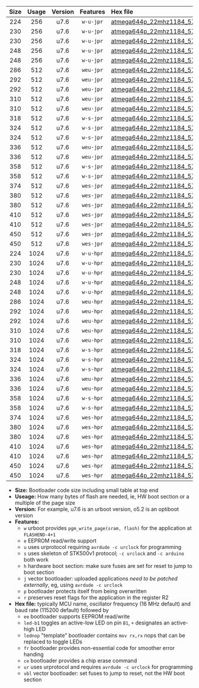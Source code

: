 |Size|Usage|Version|Features|Hex file|
|:-:|:-:|:-:|:-:|:--|
|224|256|u7.6|`w-u-jpr`|[atmega644p_22mhz1184_57600bps_ur_vbl.hex](https://raw.githubusercontent.com/stefanrueger/urboot/main//atmega644p_22mhz1184_57600bps_ur_vbl.hex)|
|230|256|u7.6|`w-u-jpr`|[atmega644p_22mhz1184_57600bps_led+b0_ur_vbl.hex](https://raw.githubusercontent.com/stefanrueger/urboot/main//atmega644p_22mhz1184_57600bps_led+b0_ur_vbl.hex)|
|230|256|u7.6|`w-u-jpr`|[atmega644p_22mhz1184_57600bps_lednop_ur_vbl.hex](https://raw.githubusercontent.com/stefanrueger/urboot/main//atmega644p_22mhz1184_57600bps_lednop_ur_vbl.hex)|
|248|256|u7.6|`w-u-jpr`|[atmega644p_22mhz1184_57600bps_led+b0_fr_ur_vbl.hex](https://raw.githubusercontent.com/stefanrueger/urboot/main//atmega644p_22mhz1184_57600bps_led+b0_fr_ur_vbl.hex)|
|248|256|u7.6|`w-u-jpr`|[atmega644p_22mhz1184_57600bps_lednop_fr_ur_vbl.hex](https://raw.githubusercontent.com/stefanrueger/urboot/main//atmega644p_22mhz1184_57600bps_lednop_fr_ur_vbl.hex)|
|286|512|u7.6|`weu-jpr`|[atmega644p_22mhz1184_57600bps_ee_ur_vbl.hex](https://raw.githubusercontent.com/stefanrueger/urboot/main//atmega644p_22mhz1184_57600bps_ee_ur_vbl.hex)|
|292|512|u7.6|`weu-jpr`|[atmega644p_22mhz1184_57600bps_ee_led+b0_ur_vbl.hex](https://raw.githubusercontent.com/stefanrueger/urboot/main//atmega644p_22mhz1184_57600bps_ee_led+b0_ur_vbl.hex)|
|292|512|u7.6|`weu-jpr`|[atmega644p_22mhz1184_57600bps_ee_lednop_ur_vbl.hex](https://raw.githubusercontent.com/stefanrueger/urboot/main//atmega644p_22mhz1184_57600bps_ee_lednop_ur_vbl.hex)|
|310|512|u7.6|`weu-jpr`|[atmega644p_22mhz1184_57600bps_ee_led+b0_fr_ur_vbl.hex](https://raw.githubusercontent.com/stefanrueger/urboot/main//atmega644p_22mhz1184_57600bps_ee_led+b0_fr_ur_vbl.hex)|
|310|512|u7.6|`weu-jpr`|[atmega644p_22mhz1184_57600bps_ee_lednop_fr_ur_vbl.hex](https://raw.githubusercontent.com/stefanrueger/urboot/main//atmega644p_22mhz1184_57600bps_ee_lednop_fr_ur_vbl.hex)|
|318|512|u7.6|`w-s-jpr`|[atmega644p_22mhz1184_57600bps_vbl.hex](https://raw.githubusercontent.com/stefanrueger/urboot/main//atmega644p_22mhz1184_57600bps_vbl.hex)|
|324|512|u7.6|`w-s-jpr`|[atmega644p_22mhz1184_57600bps_led+b0_vbl.hex](https://raw.githubusercontent.com/stefanrueger/urboot/main//atmega644p_22mhz1184_57600bps_led+b0_vbl.hex)|
|324|512|u7.6|`w-s-jpr`|[atmega644p_22mhz1184_57600bps_lednop_vbl.hex](https://raw.githubusercontent.com/stefanrueger/urboot/main//atmega644p_22mhz1184_57600bps_lednop_vbl.hex)|
|336|512|u7.6|`weu-jpr`|[atmega644p_22mhz1184_57600bps_ee_led+b0_fr_ce_ur_vbl.hex](https://raw.githubusercontent.com/stefanrueger/urboot/main//atmega644p_22mhz1184_57600bps_ee_led+b0_fr_ce_ur_vbl.hex)|
|336|512|u7.6|`weu-jpr`|[atmega644p_22mhz1184_57600bps_ee_lednop_fr_ce_ur_vbl.hex](https://raw.githubusercontent.com/stefanrueger/urboot/main//atmega644p_22mhz1184_57600bps_ee_lednop_fr_ce_ur_vbl.hex)|
|358|512|u7.6|`w-s-jpr`|[atmega644p_22mhz1184_57600bps_led+b0_fr_vbl.hex](https://raw.githubusercontent.com/stefanrueger/urboot/main//atmega644p_22mhz1184_57600bps_led+b0_fr_vbl.hex)|
|358|512|u7.6|`w-s-jpr`|[atmega644p_22mhz1184_57600bps_lednop_fr_vbl.hex](https://raw.githubusercontent.com/stefanrueger/urboot/main//atmega644p_22mhz1184_57600bps_lednop_fr_vbl.hex)|
|374|512|u7.6|`wes-jpr`|[atmega644p_22mhz1184_57600bps_ee_vbl.hex](https://raw.githubusercontent.com/stefanrueger/urboot/main//atmega644p_22mhz1184_57600bps_ee_vbl.hex)|
|380|512|u7.6|`wes-jpr`|[atmega644p_22mhz1184_57600bps_ee_led+b0_vbl.hex](https://raw.githubusercontent.com/stefanrueger/urboot/main//atmega644p_22mhz1184_57600bps_ee_led+b0_vbl.hex)|
|380|512|u7.6|`wes-jpr`|[atmega644p_22mhz1184_57600bps_ee_lednop_vbl.hex](https://raw.githubusercontent.com/stefanrueger/urboot/main//atmega644p_22mhz1184_57600bps_ee_lednop_vbl.hex)|
|410|512|u7.6|`wes-jpr`|[atmega644p_22mhz1184_57600bps_ee_led+b0_fr_vbl.hex](https://raw.githubusercontent.com/stefanrueger/urboot/main//atmega644p_22mhz1184_57600bps_ee_led+b0_fr_vbl.hex)|
|410|512|u7.6|`wes-jpr`|[atmega644p_22mhz1184_57600bps_ee_lednop_fr_vbl.hex](https://raw.githubusercontent.com/stefanrueger/urboot/main//atmega644p_22mhz1184_57600bps_ee_lednop_fr_vbl.hex)|
|450|512|u7.6|`wes-jpr`|[atmega644p_22mhz1184_57600bps_ee_led+b0_fr_ce_vbl.hex](https://raw.githubusercontent.com/stefanrueger/urboot/main//atmega644p_22mhz1184_57600bps_ee_led+b0_fr_ce_vbl.hex)|
|450|512|u7.6|`wes-jpr`|[atmega644p_22mhz1184_57600bps_ee_lednop_fr_ce_vbl.hex](https://raw.githubusercontent.com/stefanrueger/urboot/main//atmega644p_22mhz1184_57600bps_ee_lednop_fr_ce_vbl.hex)|
|224|1024|u7.6|`w-u-hpr`|[atmega644p_22mhz1184_57600bps_ur.hex](https://raw.githubusercontent.com/stefanrueger/urboot/main//atmega644p_22mhz1184_57600bps_ur.hex)|
|230|1024|u7.6|`w-u-hpr`|[atmega644p_22mhz1184_57600bps_led+b0_ur.hex](https://raw.githubusercontent.com/stefanrueger/urboot/main//atmega644p_22mhz1184_57600bps_led+b0_ur.hex)|
|230|1024|u7.6|`w-u-hpr`|[atmega644p_22mhz1184_57600bps_lednop_ur.hex](https://raw.githubusercontent.com/stefanrueger/urboot/main//atmega644p_22mhz1184_57600bps_lednop_ur.hex)|
|248|1024|u7.6|`w-u-hpr`|[atmega644p_22mhz1184_57600bps_led+b0_fr_ur.hex](https://raw.githubusercontent.com/stefanrueger/urboot/main//atmega644p_22mhz1184_57600bps_led+b0_fr_ur.hex)|
|248|1024|u7.6|`w-u-hpr`|[atmega644p_22mhz1184_57600bps_lednop_fr_ur.hex](https://raw.githubusercontent.com/stefanrueger/urboot/main//atmega644p_22mhz1184_57600bps_lednop_fr_ur.hex)|
|286|1024|u7.6|`weu-hpr`|[atmega644p_22mhz1184_57600bps_ee_ur.hex](https://raw.githubusercontent.com/stefanrueger/urboot/main//atmega644p_22mhz1184_57600bps_ee_ur.hex)|
|292|1024|u7.6|`weu-hpr`|[atmega644p_22mhz1184_57600bps_ee_led+b0_ur.hex](https://raw.githubusercontent.com/stefanrueger/urboot/main//atmega644p_22mhz1184_57600bps_ee_led+b0_ur.hex)|
|292|1024|u7.6|`weu-hpr`|[atmega644p_22mhz1184_57600bps_ee_lednop_ur.hex](https://raw.githubusercontent.com/stefanrueger/urboot/main//atmega644p_22mhz1184_57600bps_ee_lednop_ur.hex)|
|310|1024|u7.6|`weu-hpr`|[atmega644p_22mhz1184_57600bps_ee_led+b0_fr_ur.hex](https://raw.githubusercontent.com/stefanrueger/urboot/main//atmega644p_22mhz1184_57600bps_ee_led+b0_fr_ur.hex)|
|310|1024|u7.6|`weu-hpr`|[atmega644p_22mhz1184_57600bps_ee_lednop_fr_ur.hex](https://raw.githubusercontent.com/stefanrueger/urboot/main//atmega644p_22mhz1184_57600bps_ee_lednop_fr_ur.hex)|
|318|1024|u7.6|`w-s-hpr`|[atmega644p_22mhz1184_57600bps.hex](https://raw.githubusercontent.com/stefanrueger/urboot/main//atmega644p_22mhz1184_57600bps.hex)|
|324|1024|u7.6|`w-s-hpr`|[atmega644p_22mhz1184_57600bps_led+b0.hex](https://raw.githubusercontent.com/stefanrueger/urboot/main//atmega644p_22mhz1184_57600bps_led+b0.hex)|
|324|1024|u7.6|`w-s-hpr`|[atmega644p_22mhz1184_57600bps_lednop.hex](https://raw.githubusercontent.com/stefanrueger/urboot/main//atmega644p_22mhz1184_57600bps_lednop.hex)|
|336|1024|u7.6|`weu-hpr`|[atmega644p_22mhz1184_57600bps_ee_led+b0_fr_ce_ur.hex](https://raw.githubusercontent.com/stefanrueger/urboot/main//atmega644p_22mhz1184_57600bps_ee_led+b0_fr_ce_ur.hex)|
|336|1024|u7.6|`weu-hpr`|[atmega644p_22mhz1184_57600bps_ee_lednop_fr_ce_ur.hex](https://raw.githubusercontent.com/stefanrueger/urboot/main//atmega644p_22mhz1184_57600bps_ee_lednop_fr_ce_ur.hex)|
|358|1024|u7.6|`w-s-hpr`|[atmega644p_22mhz1184_57600bps_led+b0_fr.hex](https://raw.githubusercontent.com/stefanrueger/urboot/main//atmega644p_22mhz1184_57600bps_led+b0_fr.hex)|
|358|1024|u7.6|`w-s-hpr`|[atmega644p_22mhz1184_57600bps_lednop_fr.hex](https://raw.githubusercontent.com/stefanrueger/urboot/main//atmega644p_22mhz1184_57600bps_lednop_fr.hex)|
|374|1024|u7.6|`wes-hpr`|[atmega644p_22mhz1184_57600bps_ee.hex](https://raw.githubusercontent.com/stefanrueger/urboot/main//atmega644p_22mhz1184_57600bps_ee.hex)|
|380|1024|u7.6|`wes-hpr`|[atmega644p_22mhz1184_57600bps_ee_led+b0.hex](https://raw.githubusercontent.com/stefanrueger/urboot/main//atmega644p_22mhz1184_57600bps_ee_led+b0.hex)|
|380|1024|u7.6|`wes-hpr`|[atmega644p_22mhz1184_57600bps_ee_lednop.hex](https://raw.githubusercontent.com/stefanrueger/urboot/main//atmega644p_22mhz1184_57600bps_ee_lednop.hex)|
|410|1024|u7.6|`wes-hpr`|[atmega644p_22mhz1184_57600bps_ee_led+b0_fr.hex](https://raw.githubusercontent.com/stefanrueger/urboot/main//atmega644p_22mhz1184_57600bps_ee_led+b0_fr.hex)|
|410|1024|u7.6|`wes-hpr`|[atmega644p_22mhz1184_57600bps_ee_lednop_fr.hex](https://raw.githubusercontent.com/stefanrueger/urboot/main//atmega644p_22mhz1184_57600bps_ee_lednop_fr.hex)|
|450|1024|u7.6|`wes-hpr`|[atmega644p_22mhz1184_57600bps_ee_led+b0_fr_ce.hex](https://raw.githubusercontent.com/stefanrueger/urboot/main//atmega644p_22mhz1184_57600bps_ee_led+b0_fr_ce.hex)|
|450|1024|u7.6|`wes-hpr`|[atmega644p_22mhz1184_57600bps_ee_lednop_fr_ce.hex](https://raw.githubusercontent.com/stefanrueger/urboot/main//atmega644p_22mhz1184_57600bps_ee_lednop_fr_ce.hex)|

- **Size:** Bootloader code size including small table at top end
- **Useage:** How many bytes of flash are needed, ie, HW boot section or a multiple of the page size
- **Version:** For example, u7.6 is an urboot version, o5.2 is an optiboot version
- **Features:**
  + `w` urboot provides `pgm_write_page(sram, flash)` for the application at `FLASHEND-4+1`
  + `e` EEPROM read/write support
  + `u` uses urprotocol requiring `avrdude -c urclock` for programming
  + `s` uses skeleton of STK500v1 protocol; `-c urclock` and `-c arduino` both work
  + `h` hardware boot section: make sure fuses are set for reset to jump to boot section
  + `j` vector bootloader: uploaded applications *need to be patched externally*, eg, using `avrdude -c urclock`
  + `p` bootloader protects itself from being overwritten
  + `r` preserves reset flags for the application in the register R2
- **Hex file:** typically MCU name, oscillator frequency (16 MHz default) and baud rate (115200 default) followed by
  + `ee` bootloader supports EEPROM read/write
  + `led-b1` toggles an active-low LED on pin `B1`, `+` designates an active-high LED
  + `lednop` "template" bootloader contains `mov rx,rx` nops that can be replaced to toggle LEDs
  + `fr` bootloader provides non-essential code for smoother error handing
  + `ce` bootloader provides a chip erase command
  + `ur` uses urprotocol and requires `avrdude -c urclock` for programming
  + `vbl` vector bootloader: set fuses to jump to reset, not the HW boot section
